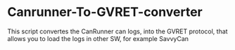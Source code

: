 # Canrunner-To-GVRET-converter
This script convertes the CanRunner can logs, into the GVRET protocol, that allows you to load the logs in other SW, for example SavvyCan


